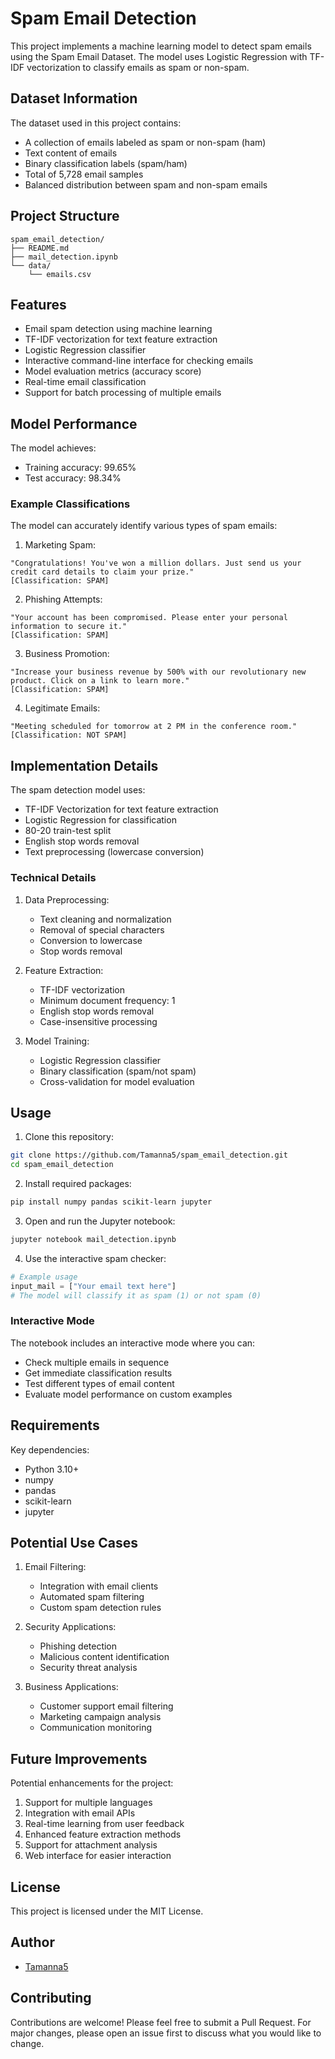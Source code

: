 # Spam Email Detection

This project implements a machine learning model to detect spam emails using the Spam Email Dataset. The model uses Logistic Regression with TF-IDF vectorization to classify emails as spam or non-spam.

## Dataset Information

The dataset used in this project contains:
- A collection of emails labeled as spam or non-spam (ham)
- Text content of emails
- Binary classification labels (spam/ham)
- Total of 5,728 email samples
- Balanced distribution between spam and non-spam emails

## Project Structure

```
spam_email_detection/
├── README.md
├── mail_detection.ipynb   
└── data/                  
    └── emails.csv        
```

## Features

- Email spam detection using machine learning
- TF-IDF vectorization for text feature extraction
- Logistic Regression classifier
- Interactive command-line interface for checking emails
- Model evaluation metrics (accuracy score)
- Real-time email classification
- Support for batch processing of multiple emails

## Model Performance

The model achieves:
- Training accuracy: 99.65%
- Test accuracy: 98.34%

### Example Classifications

The model can accurately identify various types of spam emails:

1. Marketing Spam:
```
"Congratulations! You've won a million dollars. Just send us your credit card details to claim your prize."
[Classification: SPAM]
```

2. Phishing Attempts:
```
"Your account has been compromised. Please enter your personal information to secure it."
[Classification: SPAM]
```

3. Business Promotion:
```
"Increase your business revenue by 500% with our revolutionary new product. Click on a link to learn more."
[Classification: SPAM]
```

4. Legitimate Emails:
```
"Meeting scheduled for tomorrow at 2 PM in the conference room."
[Classification: NOT SPAM]
```

## Implementation Details

The spam detection model uses:
- TF-IDF Vectorization for text feature extraction
- Logistic Regression for classification
- 80-20 train-test split
- English stop words removal
- Text preprocessing (lowercase conversion)

### Technical Details

1. Data Preprocessing:
   - Text cleaning and normalization
   - Removal of special characters
   - Conversion to lowercase
   - Stop words removal

2. Feature Extraction:
   - TF-IDF vectorization
   - Minimum document frequency: 1
   - English stop words removal
   - Case-insensitive processing

3. Model Training:
   - Logistic Regression classifier
   - Binary classification (spam/not spam)
   - Cross-validation for model evaluation

## Usage

1. Clone this repository:
```bash
git clone https://github.com/Tamanna5/spam_email_detection.git
cd spam_email_detection
```

2. Install required packages:
```bash
pip install numpy pandas scikit-learn jupyter
```

3. Open and run the Jupyter notebook:
```bash
jupyter notebook mail_detection.ipynb
```

4. Use the interactive spam checker:
```python
# Example usage
input_mail = ["Your email text here"]
# The model will classify it as spam (1) or not spam (0)
```

### Interactive Mode

The notebook includes an interactive mode where you can:
- Check multiple emails in sequence
- Get immediate classification results
- Test different types of email content
- Evaluate model performance on custom examples

## Requirements

Key dependencies:
- Python 3.10+
- numpy
- pandas
- scikit-learn
- jupyter

## Potential Use Cases

1. Email Filtering:
   - Integration with email clients
   - Automated spam filtering
   - Custom spam detection rules

2. Security Applications:
   - Phishing detection
   - Malicious content identification
   - Security threat analysis

3. Business Applications:
   - Customer support email filtering
   - Marketing campaign analysis
   - Communication monitoring

## Future Improvements

Potential enhancements for the project:
1. Support for multiple languages
2. Integration with email APIs
3. Real-time learning from user feedback
4. Enhanced feature extraction methods
5. Support for attachment analysis
6. Web interface for easier interaction

## License

This project is licensed under the MIT License.

## Author

- [Tamanna5](https://github.com/Tamanna5)

## Contributing

Contributions are welcome! Please feel free to submit a Pull Request. For major changes, please open an issue first to discuss what you would like to change. 